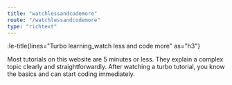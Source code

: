 ```yaml
---
title: "watchlessandcodemore"
route: "/watchlessandcodemore"
type: "richtext"
---
```


:le-title{lines="Turbo learning_watch less and code more" as="h3"}

<section class="max-w-3xl text-xl">
<p>Most tutorials on this website are 5 minutes or less. They explain a complex topic clearly and straightforwardly. After watching a turbo tutorial, you know the basics and can start coding immediately.</p>
</section>
